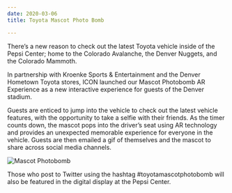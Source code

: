 ```yaml
---
date: 2020-03-06
title: Toyota Mascot Photo Bomb

---
```

There’s a new reason to check out the latest Toyota vehicle inside of the Pepsi Center; home to the Colorado Avalanche, the Denver Nuggets, and the Colorado Mammoth.

In partnership with Kroenke Sports & Entertainment and the Denver Hometown Toyota stores, ICON launched our Mascot Photobomb AR Experience as a new interactive experience for guests of the Denver stadium.

Guests are enticed to jump into the vehicle to check out the latest vehicle features, with the opportunity to take a selfie with their friends. As the timer counts down, the mascot pops into the driver’s seat using AR technology and provides an unexpected memorable experience for everyone in the vehicle. Guests are then emailed a gif of themselves and the mascot to share across social media channels.

<img src="https://s3.amazonaws.com/forestry.iconinteractive.com/nuggets.gif" alt="Mascot Photobomb">

Those who post to Twitter using the hashtag #toyotamascotphotobomb will also be featured in the digital display at the Pepsi Center.